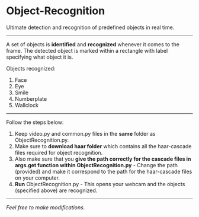 # Object-Recognition
Ultimate detection and recognition of predefined objects in real time.

************************************

A set of objects is **identified** and **recognized** whenever it comes to the frame. The detected object is marked within a rectangle with label specifying what object it is.

Objects recognized:
1. Face
2. Eye
3. Smile
4. Numberplate
5. Wallclock

******
Follow the steps below:
1. Keep video.py and common.py files in the **same** folder as ObjectRecognition.py.
2. Make sure to **download haar folder** which contains all the haar-cascade files required for object recognition.
3. Also make sure that you **give the path correctly for the cascade files in args.get function within ObjectRecognition.py** - Change the path (provided) and make it correspond to the path for the haar-cascade files on your computer. 
4. **Run** ObjectRecognition.py - This opens your webcam and the objects (specified above) are recognized.

******

*Feel free to make modifications.*

